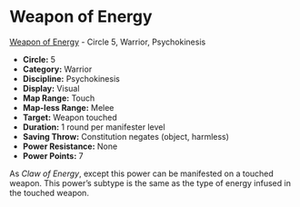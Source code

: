 # Weapon of Energy

[Weapon of Energy](/Psionics/W/WeaponOfEnergy.md) - Circle 5, Warrior, Psychokinesis

- **Circle:** 5
- **Category:** Warrior
- **Discipline:** Psychokinesis
- **Display:** Visual
- **Map Range:** Touch
- **Map-less Range:** Melee
- **Target:** Weapon touched
- **Duration:** 1 round per manifester level
- **Saving Throw:** Constitution negates (object, harmless)
- **Power Resistance:** None
- **Power Points:** 7

As *Claw of Energy*, except this power can be manifested on a touched weapon. This power’s subtype is the same as the type of energy infused in the touched weapon.

